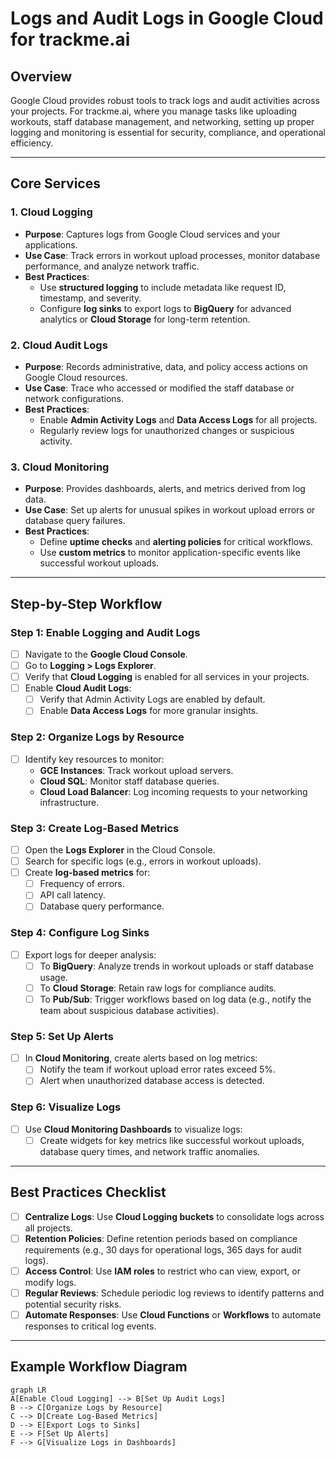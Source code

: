 # Logs and Audit Logs in Google Cloud for trackme.ai

## **Overview**
Google Cloud provides robust tools to track logs and audit activities across your projects. For trackme.ai, where you manage tasks like uploading workouts, staff database management, and networking, setting up proper logging and monitoring is essential for security, compliance, and operational efficiency.

---

## **Core Services**

### 1. **Cloud Logging**
   - **Purpose**: Captures logs from Google Cloud services and your applications.
   - **Use Case**: Track errors in workout upload processes, monitor database performance, and analyze network traffic.
   - **Best Practices**:
     - Use **structured logging** to include metadata like request ID, timestamp, and severity.
     - Configure **log sinks** to export logs to **BigQuery** for advanced analytics or **Cloud Storage** for long-term retention.

### 2. **Cloud Audit Logs**
   - **Purpose**: Records administrative, data, and policy access actions on Google Cloud resources.
   - **Use Case**: Trace who accessed or modified the staff database or network configurations.
   - **Best Practices**:
     - Enable **Admin Activity Logs** and **Data Access Logs** for all projects.
     - Regularly review logs for unauthorized changes or suspicious activity.

### 3. **Cloud Monitoring**
   - **Purpose**: Provides dashboards, alerts, and metrics derived from log data.
   - **Use Case**: Set up alerts for unusual spikes in workout upload errors or database query failures.
   - **Best Practices**:
     - Define **uptime checks** and **alerting policies** for critical workflows.
     - Use **custom metrics** to monitor application-specific events like successful workout uploads.

---

## **Step-by-Step Workflow**

### **Step 1: Enable Logging and Audit Logs**
- [ ] Navigate to the **Google Cloud Console**.
- [ ] Go to **Logging > Logs Explorer**.
- [ ] Verify that **Cloud Logging** is enabled for all services in your projects.
- [ ] Enable **Cloud Audit Logs**:
  - [ ] Verify that Admin Activity Logs are enabled by default.
  - [ ] Enable **Data Access Logs** for more granular insights.

### **Step 2: Organize Logs by Resource**
- [ ] Identify key resources to monitor:
  - **GCE Instances**: Track workout upload servers.
  - **Cloud SQL**: Monitor staff database queries.
  - **Cloud Load Balancer**: Log incoming requests to your networking infrastructure.

### **Step 3: Create Log-Based Metrics**
- [ ] Open the **Logs Explorer** in the Cloud Console.
- [ ] Search for specific logs (e.g., errors in workout uploads).
- [ ] Create **log-based metrics** for:
  - [ ] Frequency of errors.
  - [ ] API call latency.
  - [ ] Database query performance.

### **Step 4: Configure Log Sinks**
- [ ] Export logs for deeper analysis:
  - [ ] To **BigQuery**: Analyze trends in workout uploads or staff database usage.
  - [ ] To **Cloud Storage**: Retain raw logs for compliance audits.
  - [ ] To **Pub/Sub**: Trigger workflows based on log data (e.g., notify the team about suspicious database activities).

### **Step 5: Set Up Alerts**
- [ ] In **Cloud Monitoring**, create alerts based on log metrics:
  - [ ] Notify the team if workout upload error rates exceed 5%.
  - [ ] Alert when unauthorized database access is detected.

### **Step 6: Visualize Logs**
- [ ] Use **Cloud Monitoring Dashboards** to visualize logs:
  - [ ] Create widgets for key metrics like successful workout uploads, database query times, and network traffic anomalies.

---

## **Best Practices Checklist**
- [ ] **Centralize Logs**: Use **Cloud Logging buckets** to consolidate logs across all projects.
- [ ] **Retention Policies**: Define retention periods based on compliance requirements (e.g., 30 days for operational logs, 365 days for audit logs).
- [ ] **Access Control**: Use **IAM roles** to restrict who can view, export, or modify logs.
- [ ] **Regular Reviews**: Schedule periodic log reviews to identify patterns and potential security risks.
- [ ] **Automate Responses**: Use **Cloud Functions** or **Workflows** to automate responses to critical log events.

---

## **Example Workflow Diagram**
```mermaid
graph LR
A[Enable Cloud Logging] --> B[Set Up Audit Logs]
B --> C[Organize Logs by Resource]
C --> D[Create Log-Based Metrics]
D --> E[Export Logs to Sinks]
E --> F[Set Up Alerts]
F --> G[Visualize Logs in Dashboards]
